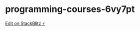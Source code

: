 # programming-courses-6vy7pt

[Edit on StackBlitz ⚡️](https://stackblitz.com/edit/programming-courses-6vy7pt)